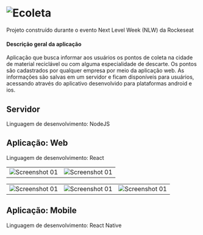 # ![Ecoleta](https://drive.google.com/uc?export=view&id=1gQHfu-MyrZBkDbVD9SZQ5nR7TbTj_N4I "Ecoleta")
Projeto construído durante o evento Next Level Week (NLW) da Rockeseat

#### Descrição geral da aplicação
Aplicação que busca informar aos usuários os pontos de coleta na cidade de material reciclável ou com alguma especialidade de descarte. Os pontos são cadastrados por qualquer empresa por meio da aplicação web. As informações são salvas em um servidor e ficam disponíveis para usuários, acessando através do aplicativo desenvolvido para plataformas android e ios.

## Servidor
Linguagem de desenvolvimento: NodeJS


## Aplicação: Web
Linguagem de desenvolvimento: React

|   | |
| ------------- | ---- |
|![Screenshot 01](https://drive.google.com/uc?export=view&id=1jcNFD_PsetsEN3Vdcm08Lce5Y0Gh2oo5) |![Screenshot 01](https://drive.google.com/uc?export=view&id=184PYiSOb8QXll7Q9M-zOsGZp_SZX9LK2)  | 

|   |  |  |
| ------------- | ------------- | ------------- |
| ![Screenshot 01](https://drive.google.com/uc?export=view&id=1hFPfu4g956haXr9r4SSxgebSukJytWCZ)  | ![Screenshot 01](https://drive.google.com/uc?export=view&id=1bSql7X7sVA_C4c7fPUncldLPFaNf6hSz)  | ![Screenshot 01](https://drive.google.com/uc?export=view&id=1Gqf1Trd2r5YvMi16t5ZInbQkeIcN6MR9) |










## Aplicação: Mobile
Linguagem de desenvolvimento: React Native
